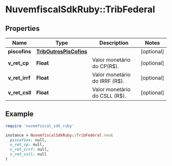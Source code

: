 # NuvemfiscalSdkRuby::TribFederal

## Properties

| Name | Type | Description | Notes |
| ---- | ---- | ----------- | ----- |
| **piscofins** | [**TribOutrosPisCofins**](TribOutrosPisCofins.md) |  | [optional] |
| **v_ret_cp** | **Float** | Valor monetário do CP(R$). | [optional] |
| **v_ret_irrf** | **Float** | Valor monetário do IRRF (R$). | [optional] |
| **v_ret_csll** | **Float** | Valor monetário do CSLL (R$). | [optional] |

## Example

```ruby
require 'nuvemfiscal_sdk_ruby'

instance = NuvemfiscalSdkRuby::TribFederal.new(
  piscofins: null,
  v_ret_cp: null,
  v_ret_irrf: null,
  v_ret_csll: null
)
```

